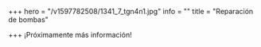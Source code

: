 +++
hero = "/v1597782508/1341_7_tgn4n1.jpg"
info = ""
title = "Reparación de bombas"

+++
¡Próximamente más información!